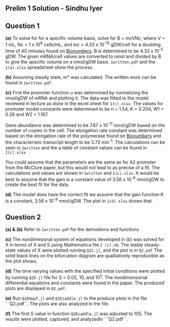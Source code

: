 ## Prelim 1 Solution - Sindhu Iyer

## Question 1

**(a)** To solve for for a specific volume basis, solve for B = mcVNc, where V = 1 mL, Nc = 1 x 10<sup>8</sup> cells/mL, and mc = 4.33 x 10<sup>-15</sup> gDW/cell for a doubling time of 40 minutes found on [Bionumbers][Td_1]. B is determined to be 4.33 x 10<sup>-5</sup> gDW. The given mRNA/cell values are converted to nmol and divided by B to give the specific volume on a nmol/gDW basis. ``1written.pdf`` and the ``1(a).xlsx`` spreadsheet show the process.
  
[Td_1]:https://bionumbers.hms.harvard.edu/bionumber.aspx?id=103892&ver=10&trm=mass+ecoli+cell+doubling+time+40+min&org=
  
**(b)** Assuming steady state, m* was calculated. The written work can be found in ``1written.pdf``.

**(c)** First the promoter function u was determined by normalizing the nmol/gDW of mRNA and plotting it. The data was fitted to the model reviewed in lecture as done in the excel sheet for ``1(c).xlsx``. The values for promoter model constants were determined to be n = 1.54, K = 0.204, W1 = 0.26 and W2 = 1.167. 

Gene abundance was determined to be 7.67 x 10<sup>-11</sup> nmol/gDW based on the number of copies in the cell.  The elongation rate constant was determined based on the elongation rate of the polymerase found on [Bionumbers][k_e] and the characteristic transcript length to be 3.72 min<sup>-1</sup>. The calculations can be seen in ``1written`` and the a table of constant values can be found in ``1(c).xlsx``

You could assume that the parameters are the same as for A2 promoter from the McClure paper, but this would not lead to as precise of a fit. The calculations and values are shown in ``1written`` and ``1(c).xlsx``. It would be best to assume that the gain is a constant value of 3.56 x 10<sup>-9</sup> nmol/gDW to create the best fit for the data.

[k_e]:https://bionumbers.hms.harvard.edu/bionumber.aspx?id=103021&ver=1&trm=rna+polymerase+elongation+rate&org=

**(d)** The model does have the correct fit we assume that the gain function K is a constant, 3.56 x 10<sup>-9</sup> nmol/gDW. The plot in ``1(d).xlsx`` shows that.

## Question 2

**(a) & (b)** Refer to ``2written.pdf`` for the derivations and functions

**(c)** The nondimesional system of equations developed in (b) was solved for X in terms of X and S using Mathematica file ``2 (c).nb``. The stable steady-state values of X were plotted running ``Q2C.jl``, and the plot is in ``Q2.pdf`` The solid black lines on the bifurcation diagram are qualitatively reproducible as the plot shows.

**(d)** The time varying values with the specified initial conditions were plotted by running ``Q2D.jl`` file for S = 0.02, 10, and 10<sup>5</sup>. The nondimensional differential equations and constants were found in the paper. The produced plots are displayed in ``Q2.pdf``.

**(e)** Run ``Q2EHopf.jl`` and ``Q2Esaddle.jl`` to the produce plots in the file ```Q2.pdf``. The plots are also analyzed in the file.

**(f)** The first S value in function ``Q2Esaddle.jl`` was adjusted to 105. The results were plotted, captured, and analyzedin ```Q2.pdf``.




